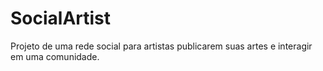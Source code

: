 # SocialArtist
 Projeto de uma rede social para artistas publicarem suas artes e interagir em uma comunidade.
